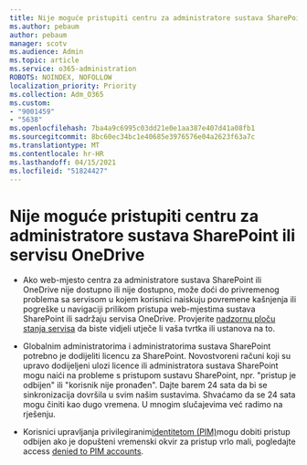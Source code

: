 ```yaml
---
title: Nije moguće pristupiti centru za administratore sustava SharePoint ili servisu OneDrive
ms.author: pebaum
author: pebaum
manager: scotv
ms.audience: Admin
ms.topic: article
ms.service: o365-administration
ROBOTS: NOINDEX, NOFOLLOW
localization_priority: Priority
ms.collection: Adm_O365
ms.custom:
- "9001459"
- "5638"
ms.openlocfilehash: 7ba4a9c6995c03dd21e0e1aa387e407d41a08fb1
ms.sourcegitcommit: 8bc60ec34bc1e40685e3976576e04a2623f63a7c
ms.translationtype: MT
ms.contentlocale: hr-HR
ms.lasthandoff: 04/15/2021
ms.locfileid: "51824427"
---
```

# <a name="unable-to-access-sharepoint-or-onedrive-admin-center"></a>Nije moguće pristupiti centru za administratore sustava SharePoint ili servisu OneDrive

- Ako web-mjesto centra za administratore sustava SharePoint ili OneDrive nije dostupno ili nije dostupno, može doći do privremenog problema sa servisom u kojem korisnici naiskuju povremene kašnjenja ili pogreške u navigaciji prilikom pristupa web-mjestima sustava SharePoint ili sadržaju servisa OneDrive. Provjerite [nadzornu ploču stanja servisa](https://admin.microsoft.com/AdminPortal/Home#/servicehealth) da biste vidjeli utječe li vaša tvrtka ili ustanova na to.

- Globalnim administratorima i administratorima sustava SharePoint potrebno je dodijeliti licencu za SharePoint. Novostvoreni računi koji su upravo dodijeljeni ulozi licence ili administratora sustava SharePoint mogu naići na probleme s pristupom sustavu SharePoint, npr. "pristup je odbijen" ili "korisnik nije pronađen". Dajte barem 24 sata da bi se sinkronizacija dovršila u svim našim sustavima. Shvaćamo da se 24 sata mogu činiti kao dugo vremena. U mnogim slučajevima već radimo na rješenju.

- Korisnici upravljanja privilegiranim[identitetom (PIM)](https://docs.microsoft.com/azure/active-directory/privileged-identity-management/pim-how-to-add-role-to-user?tabs=new)mogu dobiti pristup odbijen ako je dopušteni vremenski okvir za pristup vrlo mali, pogledajte access  [denied to PIM accounts](https://docs.microsoft.com/sharepoint/troubleshoot/administration/access-denied-to-pim-user-accounts).